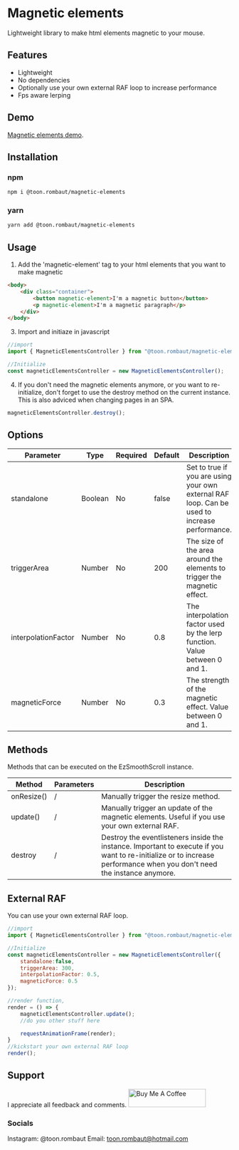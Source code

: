 # Magnetic elements
Lightweight library to make html elements magnetic to your mouse.

## Features

- Lightweight
- No dependencies
- Optionally use your own external RAF loop to increase performance
- Fps aware lerping
## Demo 
[Magnetic elements demo](https://magnetic-elements.netlify.app/).
## Installation
### npm
```sh
npm i @toon.rombaut/magnetic-elements
```
### yarn
```sh
yarn add @toon.rombaut/magnetic-elements
```

## Usage

1. Add the 'magnetic-element' tag to your html elements that you want to make magnetic
```html
<body>
    <div class="container">
        <button magnetic-element>I'm a magnetic button</button>
        <p magnetic-element>I'm a magnetic paragraph</p>
    </div>
</body>
```

3. Import and initiaze in javascript
```javascript
//import
import { MagneticElementsController } from "@toon.rombaut/magnetic-elements";

//Initialize
const magneticElementsController = new MagneticElementsController();
```
4. If you don't need the magnetic elements anymore, or you want to re-initialize, don't forget to use the destroy method on the current instance.
This is also adviced when changing pages in an SPA.
```javascript
magneticElementsController.destroy();
```
## Options

| Parameter | Type | Required| Default | Description |
| ------ | ------ | ------ | ------ | ------ |
| standalone | Boolean | No | false | Set to true if you are using your own external RAF loop. Can be used to increase performance. |
| triggerArea | Number | No | 200 | The size of the area around the elements to trigger the magnetic effect. |
| interpolationFactor | Number | No | 0.8 | The interpolation factor used by the lerp function. Value between 0 and 1. |
| magneticForce | Number | No | 0.3 | The strength of the magnetic effect. Value between 0 and 1. |

## Methods

Methods that can be executed on the EzSmoothScroll instance.

| Method | Parameters | Description |
| ------ | ------ | ------ |
| onResize() | / | Manually trigger the resize method. |
| update() | / | Manually trigger an update of the magnetic elements. Useful if you use your own external RAF. |
| destroy | / | Destroy the eventlisteners inside the instance. Important to execute if you want to re-initialize or to increase performance when you don't need the instance anymore. |

## External RAF
You can use your own external RAF loop.

```javascript
//import
import { MagneticElementsController } from "@toon.rombaut/magnetic-elements";

//Initialize
const magneticElementsController = new MagneticElementsController({
    standalone:false,
    triggerArea: 300,
    interpolationFactor: 0.5,
    magneticForce: 0.5
});

//render function,
render = () => {
    magneticElementsController.update();
    //do you other stuff here

    requestAnimationFrame(render);
}
//kickstart your own external RAF loop
render();
```

## Support
I appreciate all feedback and comments.
<a href="https://www.buymeacoffee.com/toonrombaut" target="_blank"><img src="https://cdn.buymeacoffee.com/buttons/default-orange.png" alt="Buy Me A Coffee" height="41" width="174"></a>
### Socials
Instagram: @toon.rombaut
Email: toon.rombaut@hotmail.com
